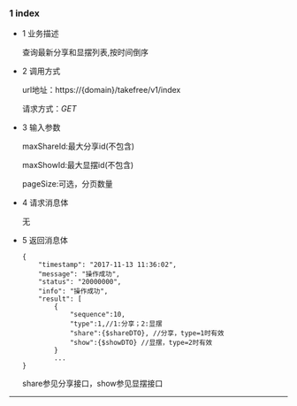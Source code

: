 ### 1 index
* 1 业务描述

    查询最新分享和显摆列表,按时间倒序

* 2 调用方式

    url地址：https://{domain}/takefree/v1/index
    
    请求方式：*GET*

* 3 输入参数
    
    maxShareId:最大分享id(不包含)
    
    maxShowId:最大显摆id(不包含)
    
    pageSize:可选，分页数量
    
* 4 请求消息体
    
    无

* 5 返回消息体
    ```
    {
        "timestamp": "2017-11-13 11:36:02",
        "message": "操作成功",
        "status": "20000000",
        "info": "操作成功",
        "result": [
            {
                "sequence":10,
                "type":1,//1:分享；2:显摆
                "share":{$shareDTO}, //分享，type=1时有效
                "show":{$showDTO} //显摆，type=2时有效
            }
            ...
    }
    ```
    share参见分享接口，show参见显摆接口
***
